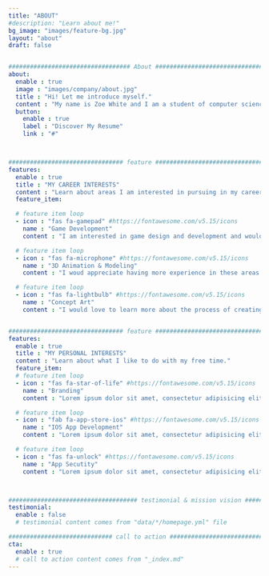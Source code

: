 ```yaml
---
title: "ABOUT"
#description: "Learn about me!"
bg_image: "images/feature-bg.jpg"
layout: "about"
draft: false


################################## About #####################################
about:
  enable : true
  image : "images/company/about.jpg"
  title : "Hi! Let me introduce myself."
  content : "My name is Zoe White and I am a student of computer science and art at Allegheny College. My interests include game design and development, 3D modeling, animation, and creative technology. I am currently in a co-op with creative technology company DEEPLOCAL and looking for similar opportunities! Check out my resume and scroll down for an overview of my interests!!"
  button:
    enable : true
    label : "Discover My Resume"
    link : "#"



################################ feature #####################################
features:
  enable : true
  title : "MY CAREER INTERESTS"
  content : "Learn about areas I am interested in pursuing in my career and academic life."
  feature_item:

  # feature item loop
  - icon : "fas fa-gamepad" #https://fontawesome.com/v5.15/icons
    name : "Game Development"
    content : "I am interested in game design and development and would love ot explore this intersection of art and technology."

  # feature item loop
  - icon : "fas fa-microphone" #https://fontawesome.com/v5.15/icons
    name : "3D Animation & Modeling"
    content : "I woud appreciate having more experience in these areas and I am currently working on relevant personal projects."

  # feature item loop
  - icon : "fas fa-lightbulb" #https://fontawesome.com/v5.15/icons
    name : "Concept Art"
    content : "I would love to learn more about the process of creating concept art for both characters and settings."


################################ feature #####################################
features:
  enable : true
  title : "MY PERSONAL INTERESTS"
  content : "Learn about what I like to do with my free time."
  feature_item:
  # feature item loop
  - icon : "fas fa-star-of-life" #https://fontawesome.com/v5.15/icons
    name : "Branding"
    content : "Lorem ipsum dolor sit amet, consectetur adipisicing elit, sed do eiusmod tempor incididunt ut"

  # feature item loop
  - icon : "fab fa-app-store-ios" #https://fontawesome.com/v5.15/icons
    name : "IOS App Development"
    content : "Lorem ipsum dolor sit amet, consectetur adipisicing elit, sed do eiusmod tempor incididunt ut"

  # feature item loop
  - icon : "fas fa-unlock" #https://fontawesome.com/v5.15/icons
    name : "App Secutity"
    content : "Lorem ipsum dolor sit amet, consectetur adipisicing elit, sed do eiusmod tempor incididunt ut"



#################################### testimonial & mission vision #######################################
testimonial:
  enable : false
  # testimonial content comes from "data/*/homepage.yml" file

############################# call to action #################################
cta:
  enable : true
  # call to action content comes from "_index.md"
---
```

